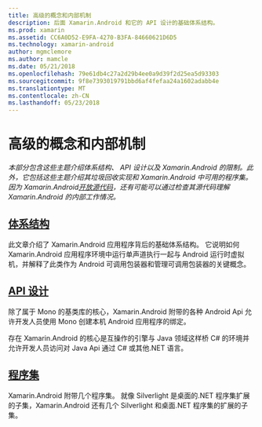 ```yaml
---
title: 高级的概念和内部机制
description: 后面 Xamarin.Android 和它的 API 设计的基础体系结构。
ms.prod: xamarin
ms.assetid: CC6A0D52-E9FA-4270-B3FA-84660621D6D5
ms.technology: xamarin-android
author: mgmclemore
ms.author: mamcle
ms.date: 05/21/2018
ms.openlocfilehash: 79e61db4c27a2d29b4ee0a9d39f2d25ea5d93303
ms.sourcegitcommit: 9f8e7393019791bbd6af4fefaa24a1602adabb4e
ms.translationtype: MT
ms.contentlocale: zh-CN
ms.lasthandoff: 05/23/2018
---
```

# <a name="advanced-concepts-and-internals"></a>高级的概念和内部机制

_本部分包含这些主题介绍体系结构、 API 设计以及 Xamarin.Android 的限制。此外，它包括这些主题介绍其垃圾回收实现和 Xamarin.Android 中可用的程序集。因为 Xamarin.Android[开放源代码](https://github.com/xamarin/xamarin-android)，还有可能可以通过检查其源代码理解 Xamarin.Android 的内部工作情况。_


##  <a name="architectureandroidinternalsarchitecturemd"></a>[体系结构](~/android/internals/architecture.md)

此文章介绍了 Xamarin.Android 应用程序背后的基础体系结构。 它说明如何 Xamarin.Android 应用程序环境中运行单声道执行一起与 Android 运行时虚拟机，并解释了此类作为 Android 可调用包装器和管理可调用包装器的关键概念。 



##  <a name="api-designandroidinternalsapi-designmd"></a>[API 设计](~/android/internals/api-design.md)

除了属于 Mono 的基类库的核心，Xamarin.Android 附带的各种 Android Api 允许开发人员使用 Mono 创建本机 Android 应用程序的绑定。

存在 Xamarin.Android 的核心是互操作的引擎与 Java 领域这样桥 C# 的环境并允许开发人员访问对 Java Api 通过 C# 或其他.NET 语言。



##  <a name="assembliescross-platforminternalsavailable-assembliesmd"></a>[程序集](~/cross-platform/internals/available-assemblies.md)

Xamarin.Android 附带几个程序集。 就像 Silverlight 是桌面的.NET 程序集扩展的子集，Xamarin.Android 还有几个 Silverlight 和桌面.NET 程序集的扩展的子集。 

